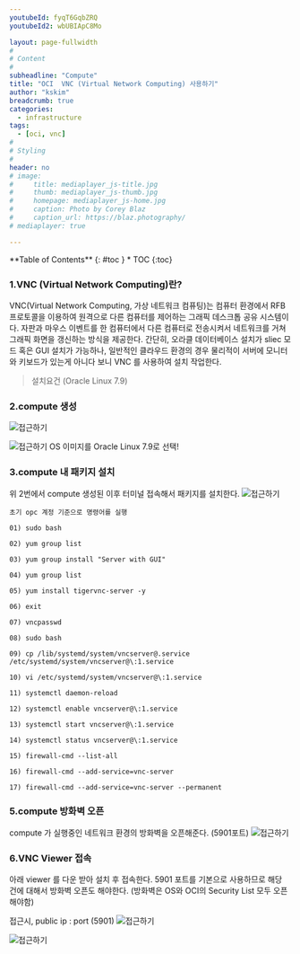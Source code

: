 ```yaml
---
youtubeId: fyqT6GqbZRQ
youtubeId2: wbUBIApC8Mo

layout: page-fullwidth
#
# Content
#
subheadline: "Compute"
title: "OCI  VNC (Virtual Network Computing) 사용하기"
author: "kskim"
breadcrumb: true
categories:
  - infrastructure 
tags:
  - [oci, vnc]
#
# Styling
#
header: no
# image:
#     title: mediaplayer_js-title.jpg
#     thumb: mediaplayer_js-thumb.jpg
#     homepage: mediaplayer_js-home.jpg
#     caption: Photo by Corey Blaz
#     caption_url: https://blaz.photography/
# mediaplayer: true

---
```



<div class="panel radius" markdown="1">
**Table of Contents**
{: #toc }
*  TOC
{:toc}
</div>


### 1.VNC (Virtual Network Computing)란?
VNC(Virtual Network Computing, 가상 네트워크 컴퓨팅)는 컴퓨터 환경에서 RFB 프로토콜을 이용하여 원격으로 다른 컴퓨터를 제어하는 그래픽 데스크톱 공유 시스템이다. 자판과 마우스 이벤트를 한 컴퓨터에서 다른 컴퓨터로 전송시켜서 네트워크를 거쳐 그래픽 화면을 갱신하는 방식을 제공한다.
간단히, 오라클 데이터베이스 설치가 sliec 모드 혹은 GUI 설치가 가능하나, 일반적인 클라우드 환경의 경우 물리적이 서버에 모니터와 키보드가 있는게 아니다 보니 VNC 를 사용하여 설치 작업한다. 

> 설치요건 (Oracle Linux 7.9)

### 2.compute 생성
![접근하기]({{site.urlblogimg2022_2023}}/assets/img/infrastructure/vnc/SCR-20220906-po1.png)

![접근하기]({{site.urlblogimg2022_2023}}/assets/img/infrastructure/vnc/SCR-20220906-ppw.png)
OS 이미지를 Oracle Linux 7.9로 선택!

### 3.compute 내 패키지 설치
위 2번에서 compute 생성된 이후 터미널 접속해서 패키지를 설치한다.
![접근하기]({{site.urlblogimg2022_2023}}/assets/img/infrastructure/vnc/SCR-20220906-ps0.png)

```script
초기 opc 계정 기준으로 명령어를 실행 

01) sudo bash

02) yum group list

03) yum group install "Server with GUI"

04) yum group list

05) yum install tigervnc-server -y 

06) exit 

07) vncpasswd

08) sudo bash 

09) cp /lib/systemd/system/vncserver@.service /etc/systemd/system/vncserver@\:1.service

10) vi /etc/systemd/system/vncserver@\:1.service

11) systemctl daemon-reload

12) systemctl enable vncserver@\:1.service

13) systemctl start vncserver@\:1.service

14) systemctl status vncserver@\:1.service

15) firewall-cmd --list-all

16) firewall-cmd --add-service=vnc-server

17) firewall-cmd --add-service=vnc-server --permanent

```
### 5.compute 방화벽 오픈 
compute 가 실행중인 네트워크 환경의 방화벽을 오픈해준다. (5901포트)
![접근하기]({{site.urlblogimg2022_2023}}/assets/img/infrastructure/vnc/SCR-20220906-q16.png)

### 6.VNC Viewer 접속 
아래 viewer 를 다운 받아 설치 후 접속한다. 5901 포트를 기본으로 사용하므로 해당 건에 대해서 방화벽 오픈도 해야한다. (방화벽은 OS와 OCI의 Security List 모두 오픈해야함)

접근시, public ip : port (5901)
![접근하기]({{site.urlblogimg2022_2023}}/assets/img/infrastructure/vnc/SCR-20220906-pz2.jpeg)


![접근하기]({{site.urlblogimg2022_2023}}/assets/img/infrastructure/vnc/SCR-20220906-pwc.jpeg)














